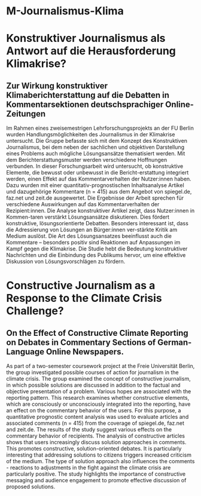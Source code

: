 # M-Journalismus-Klima
# Konstruktiver Journalismus als Antwort auf die Herausforderung Klimakrise?
## Zur Wirkung konstruktiver Klimaberichterstattung auf die Debatten in Kommentarsektionen deutschsprachiger Online-Zeitungen

Im Rahmen eines zweisemestrigen Lehrforschungsprojekts an der FU Berlin wurden Handlungsmöglichkeiten des Journalismus in der Klimakrise untersucht. Die Gruppe befasste sich mit dem Konzept des Konstruktiven Journalismus, bei dem neben der sachlichen und objektiven Darstellung eines Problems auch mögliche Lösungsansätze thematisiert werden. Mit dem Berichterstattungsmuster werden verschiedene Hoffnungen verbunden. In dieser Forschungsarbeit wird untersucht, ob konstruktive Elemente, die bewusst oder unbewusst in die Bericht-erstattung integriert werden, einen Effekt auf das Kommentarverhalten der Nutzer:innen haben. Dazu wurden mit einer quantitativ-prognostischen Inhaltsanalyse Artikel und dazugehörige Kommentare (n = 415) aus dem Angebot von spiegel.de, faz.net und zeit.de ausgewertet. 
Die Ergebnisse der Arbeit sprechen für verschiedene Auswirkungen auf das Kommentarverhalten der Rezipient:innen. Die Analyse konstruktiver Artikel zeigt, dass Nutzer:innen in Kommen-taren verstärkt Lösungsansätze diskutieren. Dies fördert konstruktive, lösungsorientierte Debatten. Besonders interessant ist, dass die Adressierung von Lösungen an Bürger:innen ver-stärkte Kritik am Medium auslöst. Die Art des Lösungsansatzes beeinflusst auch die Kommentare – besonders positiv sind Reaktionen auf Anpassungen im Kampf gegen die Klimakrise. 
Die Studie hebt die Bedeutung konstruktiver Nachrichten und die Einbindung des Publikums hervor, um eine effektive Diskussion von Lösungsvorschlägen zu fördern.

# Constructive Journalism as a Response to the Climate Crisis Challenge?
## On the Effect of Constructive Climate Reporting on Debates in Commentary Sections of German-Language Online Newspapers.

As part of a two-semester coursework project at the Freie Universität Berlin, the group investigated possible courses of action for journalism in the climate crisis. The group examined the concept of constructive journalism, in which possible solutions are discussed in addition to the factual and objective presentation of a problem. Various hopes are associated with the reporting pattern. This research examines whether constructive elements, which are consciously or unconsciously integrated into the reporting, have an effect on the commentary behavior of the users. For this purpose, a quantitative prognostic content analysis was used to evaluate articles and associated comments (n = 415) from the coverage of spiegel.de, faz.net and zeit.de.
The results of the study suggest various effects on the commentary behavior of recipients. The analysis of constructive articles shows that users increasingly discuss solution approaches in comments. This promotes constructive, solution-oriented debates. It is particularly interesting that addressing solutions to citizens triggers increased criticism of the medium. The type of solution approach also influences the comments - reactions to adjustments in the fight against the climate crisis are particularly positive. 
The study highlights the importance of constructive messaging and audience engagement to promote effective discussion of proposed solutions.

